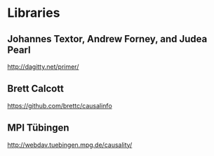 # Libraries

## Johannes Textor, Andrew Forney, and Judea Pearl

http://dagitty.net/primer/

## Brett Calcott

https://github.com/brettc/causalinfo

## MPI Tübingen

http://webdav.tuebingen.mpg.de/causality/
